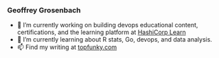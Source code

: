 ### Geoffrey Grosenbach

- 🔭 I’m currently working on building devops educational content, certifications, and the learning platform at [HashiCorp Learn](https://learn.hashicorp.com/)
- 🌱 I’m currently learning about R stats, Go, devops, and data analysis.
- 📫 Find my writing at [topfunky.com](https://topfunky.com)
